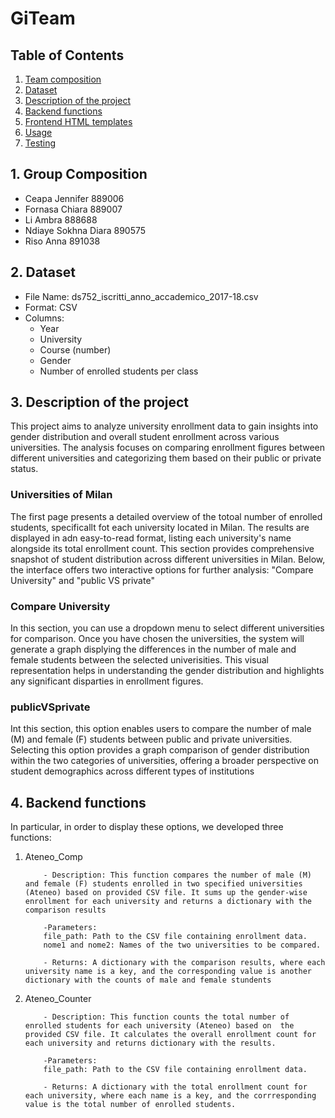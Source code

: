 # GiTeam

## Table of Contents 

1. [Team composition](#1-team-composition)
2. [Dataset](#2-dataset)
3. [Description of the project](#3-description-of-the-project)
4. [Backend functions](#4-backend-functions)
5. [Frontend HTML templates](#5-frontend-html-templates)
6. [Usage](#6-usage)
7. [Testing](#7-testing)


## 1. Group Composition

- Ceapa Jennifer 889006
- Fornasa Chiara 889007
- Li Ambra 888688
- Ndiaye Sokhna Diara 890575
- Riso Anna 891038


## 2. Dataset

- File Name: ds752_iscritti_anno_accademico_2017-18.csv
- Format: CSV
- Columns:
     -  Year
     -  University
     -  Course (number)
     -  Gender
     -  Number of enrolled students per class 


## 3. Description of the project 

This project aims to analyze university enrollment data to gain insights into gender distribution and overall student enrollment across various universities. The analysis focuses on comparing enrollment figures between different universities and categorizing them based on their public or private status.

### **Universities of Milan** 

The first page presents a detailed overview of the totoal number of enrolled students, specificallt fot each university located in Milan. The results are displayed in adn easy-to-read format, listing each university's name alongside its total enrollment count. This section provides comprehensive snapshot of student distribution across different universities in Milan. Below, the interface offers two interactive options for further analysis: "Compare University" and "public VS private"

### **Compare University**

In this section, you can use a dropdown menu to select different universities for comparison. Once you have chosen the universities, the system will generate a graph displying the differences in the number of male and female students between the selected univerisities. This visual representation helps in understanding the gender distribution and highlights any significant disparties in enrollment figures.

### **publicVSprivate**

Int this section, this option enables users to compare the number of male (M) and female (F) students between public and private universities. Selecting this option provides a graph comparison of gender distribution within the two categories of universities, offering a broader perspective on student demographics across different types of institutions 


## 4. Backend functions 

In particular, in order to display these options, we developed three functions:
1. Ateneo_Comp

           - Description: This function compares the number of male (M) and female (F) students enrolled in two specified universities (Ateneo) based on provided CSV file. It sums up the gender-wise enrollment for each university and returns a dictionary with the comparison results 

           -Parameters:
           file_path: Path to the CSV file containing enrollment data. 
           nome1 and nome2: Names of the two universities to be compared.
           
           - Returns: A dictionary with the comparison results, where each university name is a key, and the corresponding value is another dictionary with the counts of male and female stundents 


2. Ateneo_Counter 

           - Description: This function counts the total number of enrolled students for each university (Ateneo) based on  the provided CSV file. It calculates the overall enrollment count for each university and returns dictionary with the results.

           -Parameters:
           file_path: Path to the CSV file containing enrollment data.

           - Returns: A dictionary with the total enrollment count for each university, where each name is a key, and the corrresponding value is the total number of enrolled students. 
           
